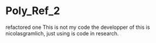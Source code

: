 # Poly_Ref_2
refactored one
This is not my code the developper of this is nicolasgramlich, just using is code in research.

